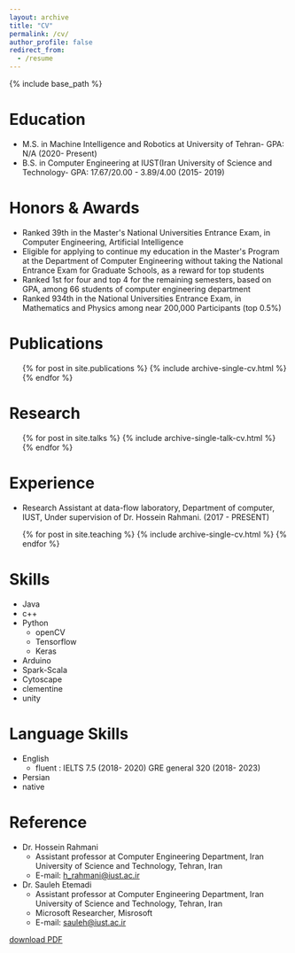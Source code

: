 ```yaml
---
layout: archive
title: "CV"
permalink: /cv/
author_profile: false
redirect_from:
  - /resume
---
```


{% include base_path %}

Education
======
* M.S. in Machine Intelligence and Robotics at University of Tehran- GPA: N/A (2020- Present)
* B.S. in Computer Engineering at IUST(Iran University of Science and Technology- GPA: 17.67/20.00 - 3.89/4.00  (2015- 2019)

Honors & Awards
======
* Ranked 39th in the Master's National Universities Entrance Exam, in Computer Engineering, Artificial Intelligence
* Eligible for applying to continue my education in the Master's Program at the Department of Computer Engineering  without taking the National Entrance Exam for Graduate Schools, as a reward for top students
* Ranked 1st for four and top 4 for the remaining semesters, based on GPA, among 66 students of computer engineering department
* Ranked 934th in the National Universities Entrance Exam, in Mathematics and Physics among near 200,000 Participants (top 0.5%)

Publications
======
  <ul>{% for post in site.publications %}
    {% include archive-single-cv.html %}
  {% endfor %}</ul>

Research
======
  <ul>{% for post in site.talks %}
    {% include archive-single-talk-cv.html %}
  {% endfor %}</ul>

Experience
======
  * Research Assistant at data-flow laboratory, Department of computer, IUST, Under supervision of Dr. Hossein Rahmani.  (2017 - PRESENT)

  <ul>{% for post in site.teaching %}
    {% include archive-single-cv.html %}
  {% endfor %}</ul>

  Skills
  ======
  * Java
  * c++
  * Python
    * openCV
    * Tensorflow
    * Keras
  * Arduino
  * Spark-Scala
  * Cytoscape
  * clementine
  * unity


Language Skills
======
* English
  * fluent : IELTS 7.5 (2018- 2020)
             GRE general 320 (2018- 2023)
* Persian
* native

Reference
======
* Dr. Hossein Rahmani
  * Assistant professor at Computer Engineering Department, Iran University of Science and Technology, Tehran, Iran
  * E-mail: h_rahmani@iust.ac.ir
* Dr. Sauleh Etemadi
  * Assistant professor at Computer Engineering Department, Iran University of Science and Technology, Tehran, Iran
  * Microsoft Researcher, Misrosoft
  * E-mail: sauleh@iust.ac.ir

[download PDF]("https://banafshehkarimian.github.com/files/cv.pdf")
